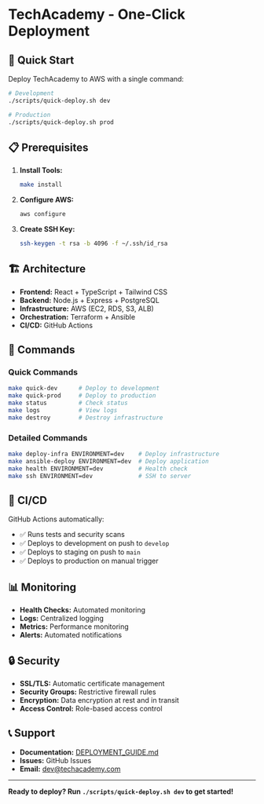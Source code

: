 # TechAcademy - One-Click Deployment

## 🚀 Quick Start

Deploy TechAcademy to AWS with a single command:

```bash
# Development
./scripts/quick-deploy.sh dev

# Production
./scripts/quick-deploy.sh prod
```

## 📋 Prerequisites

1. **Install Tools:**
   ```bash
   make install
   ```

2. **Configure AWS:**
   ```bash
   aws configure
   ```

3. **Create SSH Key:**
   ```bash
   ssh-keygen -t rsa -b 4096 -f ~/.ssh/id_rsa
   ```

## 🏗️ Architecture

- **Frontend:** React + TypeScript + Tailwind CSS
- **Backend:** Node.js + Express + PostgreSQL
- **Infrastructure:** AWS (EC2, RDS, S3, ALB)
- **Orchestration:** Terraform + Ansible
- **CI/CD:** GitHub Actions

## 🔧 Commands

### Quick Commands
```bash
make quick-dev      # Deploy to development
make quick-prod     # Deploy to production
make status         # Check status
make logs           # View logs
make destroy        # Destroy infrastructure
```

### Detailed Commands
```bash
make deploy-infra ENVIRONMENT=dev    # Deploy infrastructure
make ansible-deploy ENVIRONMENT=dev  # Deploy application
make health ENVIRONMENT=dev          # Health check
make ssh ENVIRONMENT=dev             # SSH to server
```

## 🔄 CI/CD

GitHub Actions automatically:
- ✅ Runs tests and security scans
- ✅ Deploys to development on push to `develop`
- ✅ Deploys to staging on push to `main`
- ✅ Deploys to production on manual trigger

## 📊 Monitoring

- **Health Checks:** Automated monitoring
- **Logs:** Centralized logging
- **Metrics:** Performance monitoring
- **Alerts:** Automated notifications

## 🔒 Security

- **SSL/TLS:** Automatic certificate management
- **Security Groups:** Restrictive firewall rules
- **Encryption:** Data encryption at rest and in transit
- **Access Control:** Role-based access control

## 📞 Support

- **Documentation:** [DEPLOYMENT_GUIDE.md](DEPLOYMENT_GUIDE.md)
- **Issues:** GitHub Issues
- **Email:** dev@techacademy.com

---

**Ready to deploy? Run `./scripts/quick-deploy.sh dev` to get started!**




